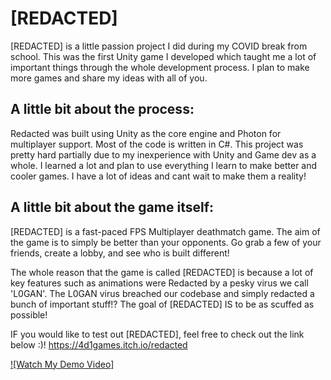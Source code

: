 # [REDACTED]
 
[REDACTED] is a little passion project I did during my COVID break from school. 
This was the first Unity game I developed which taught me a lot of important things 
through the whole development process. I plan to make more games and share my ideas 
with all of you.  

## A little bit about the process:

Redacted was built using Unity as the core engine and Photon for multiplayer support. Most of the code
is written in C#. This project was pretty hard partially due to my inexperience with Unity and Game dev as a whole.
I learned a lot and plan to use everything I learn to make better and cooler games. I have a lot of ideas and cant 
wait to make them a reality!

## A little bit about the game itself:

[REDACTED] is a fast-paced FPS Multiplayer deathmatch game. 
The aim of the game is to simply be better than your opponents. 
Go grab a few of your friends, create a lobby, and see who is built different!

The whole reason that the game is called  [REDACTED]  is because a lot of key features such 
as animations were Redacted by a pesky virus we call 'L0GAN'. The L0GAN  virus breached our 
codebase and simply redacted a bunch of important stuff!? The goal of [REDACTED] IS to be as 
scuffed as possible!

IF you would like to test out [REDACTED], feel free to check out the link below :)!
https://4d1games.itch.io/redacted


[![Watch My Demo Video]](https://www.youtube.com/watch?v=0CjtybXXuxo "[REDACTED] Demo Video")
